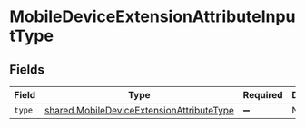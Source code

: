 # MobileDeviceExtensionAttributeInputType


## Fields

| Field                                                                                                         | Type                                                                                                          | Required                                                                                                      | Description                                                                                                   |
| ------------------------------------------------------------------------------------------------------------- | ------------------------------------------------------------------------------------------------------------- | ------------------------------------------------------------------------------------------------------------- | ------------------------------------------------------------------------------------------------------------- |
| `type`                                                                                                        | [shared.MobileDeviceExtensionAttributeType](../../../sdk/models/shared/mobiledeviceextensionattributetype.md) | :heavy_minus_sign:                                                                                            | N/A                                                                                                           |